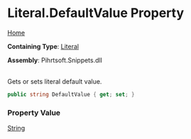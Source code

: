 # Literal\.DefaultValue Property

[Home](../../../../README.md)

**Containing Type**: [Literal](../README.md)

**Assembly**: Pihrtsoft\.Snippets\.dll

\
Gets or sets literal default value\.

```csharp
public string DefaultValue { get; set; }
```

### Property Value

[String](https://docs.microsoft.com/en-us/dotnet/api/system.string)

